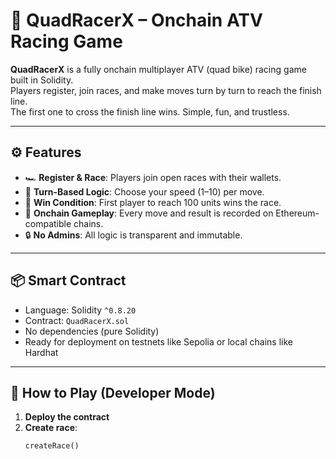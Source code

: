 # 🏁 QuadRacerX – Onchain ATV Racing Game    
      
**QuadRacerX** is a fully onchain multiplayer ATV (quad bike) racing game built in Solidity.       
Players register, join races, and make moves turn by turn to reach the finish line.    
The first one to cross the finish line wins. Simple, fun, and trustless.      
   
---   
  
## ⚙️ Features   
    
- 🏎️ **Register & Race**: Players join open races with their wallets.   
- 🧠 **Turn-Based Logic**: Choose your speed (1–10) per move.   
- 🏁 **Win Condition**: First player to reach 100 units wins the race.     
- 📜 **Onchain Gameplay**: Every move and result is recorded on Ethereum-compatible chains.  
- 🔒 **No Admins**: All logic is transparent and immutable.    
 
--- 
 
## 📦 Smart Contract  
 
- Language: Solidity `^0.8.20`  
- Contract: `QuadRacerX.sol`  
- No dependencies (pure Solidity) 
- Ready for deployment on testnets like Sepolia or local chains like Hardhat

---

## 🚀 How to Play (Developer Mode)

1. **Deploy the contract**
2. **Create race**:
   ```solidity
   createRace()
